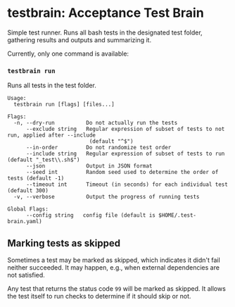# testbrain: Acceptance Test Brain

Simple test runner. Runs all bash tests in the designated test folder, gathering results and outputs
and summarizing it.

Currently, only one command is available:

### `testbrain run`
Runs all tests in the test folder.

```
Usage:
  testbrain run [flags] [files...]

Flags:
  -n, --dry-run          Do not actually run the tests
      --exclude string   Regular expression of subset of tests to not run, applied after --include
                          (default "^$")
      --in-order         Do not randomize test order
      --include string   Regular expression of subset of tests to run (default "_test\\.sh$")
      --json             Output in JSON format
      --seed int         Random seed used to determine the order of tests (default -1)
      --timeout int      Timeout (in seconds) for each individual test (default 300)
  -v, --verbose          Output the progress of running tests

Global Flags:
      --config string   config file (default is $HOME/.test-brain.yaml)
```

## Marking tests as skipped

Sometimes a test may be marked as skipped, which indicates it didn't fail neither succeeded. It may
happen, e.g., when external dependencies are not satisfied.

Any test that returns the status code `99` will be marked as skipped. It allows the test itself to
run checks to determine if it should skip or not.
